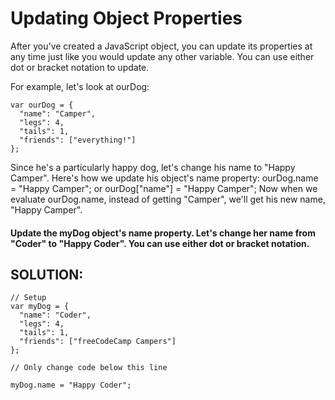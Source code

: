 Updating Object Properties
=====================

After you've created a JavaScript object, you can update its properties at any time just like you would update any other variable. You can use either dot or bracket notation to update.

For example, let's look at ourDog:

```
var ourDog = {
  "name": "Camper",
  "legs": 4,
  "tails": 1,
  "friends": ["everything!"]
};

```

Since he's a particularly happy dog, let's change his name to "Happy Camper". Here's how we update his object's name property: ourDog.name = "Happy Camper"; or ourDog["name"] = "Happy Camper"; Now when we evaluate ourDog.name, instead of getting "Camper", we'll get his new name, "Happy Camper".

#### Update the myDog object's name property. Let's change her name from "Coder" to "Happy Coder". You can use either dot or bracket notation.


## SOLUTION:

```
// Setup
var myDog = {
  "name": "Coder",
  "legs": 4,
  "tails": 1,
  "friends": ["freeCodeCamp Campers"]
};

// Only change code below this line

myDog.name = "Happy Coder"; 


```